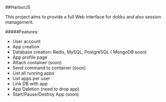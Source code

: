 ##HarborJS

This project aims to provide a full Web interface for dokku and also session management.

#####Features:

- User account
- App creation
- Database creation: Redis, MySQL, PostgreSQL ( MongoDB soon)
- App profile page
- Attach container (soon)
- Send command to container (soon)
- List all running apps
- List apps per user 
- Link DB with app
- App Deletion (need to drop app)
- Start/Pause/Destroy App (soon)

